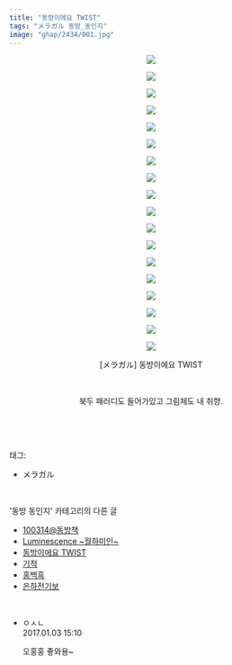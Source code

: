 ```yaml
---
title: "동방이에요 TWIST"
tags: "メラガル 동방_동인지"
image: "ghap/2434/001.jpg"
---
```

<div class="article">
<p style="text-align: center; clear: none; float: none;"><img src="{{ site.nasurl }}/ghap/2434/001.jpg"/></p>
<p style="text-align: center; clear: none; float: none;"><img src="{{ site.nasurl }}/ghap/2434/002.jpg"/></p>
<p style="text-align: center; clear: none; float: none;"><img src="{{ site.nasurl }}/ghap/2434/003.jpg"/></p>
<p style="text-align: center; clear: none; float: none;"><img src="{{ site.nasurl }}/ghap/2434/004.jpg"/></p>
<p style="text-align: center; clear: none; float: none;"><img src="{{ site.nasurl }}/ghap/2434/005.jpg"/></p>
<p style="text-align: center; clear: none; float: none;"><img src="{{ site.nasurl }}/ghap/2434/006.jpg"/></p>
<p style="text-align: center; clear: none; float: none;"><img src="{{ site.nasurl }}/ghap/2434/007.jpg"/></p>
<p style="text-align: center; clear: none; float: none;"><img src="{{ site.nasurl }}/ghap/2434/008.jpg"/></p>
<p style="text-align: center; clear: none; float: none;"><img src="{{ site.nasurl }}/ghap/2434/009.jpg"/></p>
<p style="text-align: center; clear: none; float: none;"><img src="{{ site.nasurl }}/ghap/2434/010.jpg"/></p>
<p style="text-align: center; clear: none; float: none;"><img src="{{ site.nasurl }}/ghap/2434/011.jpg"/></p>
<p style="text-align: center; clear: none; float: none;"><img src="{{ site.nasurl }}/ghap/2434/012.jpg"/></p>
<p style="text-align: center; clear: none; float: none;"><img src="{{ site.nasurl }}/ghap/2434/013.jpg"/></p>
<p style="text-align: center; clear: none; float: none;"><img src="{{ site.nasurl }}/ghap/2434/014.jpg"/></p>
<p style="text-align: center; clear: none; float: none;"><img src="{{ site.nasurl }}/ghap/2434/015.jpg"/></p>
<p style="text-align: center; clear: none; float: none;"><img src="{{ site.nasurl }}/ghap/2434/016.jpg"/></p>
<p style="text-align: center; clear: none; float: none;"><img src="{{ site.nasurl }}/ghap/2434/017.jpg"/></p>
<p style="text-align: center; clear: none; float: none;"><img src="{{ site.nasurl }}/ghap/2434/018.jpg"/></p>
<p style="text-align: center; clear: none; float: none;">[メラガル] 동방이에요 TWIST</p>
<p style="text-align: center; clear: none; float: none;"><br/></p>
<p style="text-align: center; clear: none; float: none;">북두 패러디도 들어가있고 그림체도 내 취향.</p>
<p><br/></p>
</div><br/>
<div class="tagTrail">
<p>태그: </p>
<ul>
<li>メラガル</li>
</ul>
</div><br/>
<div class="another">
<p>'동방 동인지' 카테고리의 다른 글</p>
<ul>
<li><a href="/2016-10-04-ghap_2436">100314@동방책</a></li>
<li><a href="/2016-10-04-ghap_2435">Luminescence ~월하미인~</a></li>
<li><a href="/2016-10-04-ghap_2434">동방이에요 TWIST</a></li>
<li><a href="/2016-10-04-ghap_2433">기적</a></li>
<li><a href="/2016-10-04-ghap_2432">홍백흑</a></li>
<li><a href="/2016-10-04-ghap_2431">은하전기보</a></li>
</ul>
</div><br/>
<div class="cb_module cb_fluid">
<div class="cb_wrt cb_profile">
<div class="comment">
<ul>
<li class="cb_thumb_off" id="comment14882348">
<div class="cb_comment_area">
<div class="cb_info_area">
<div class="cb_section">
<span class="cb_nick_name">ㅇㅅㄴ</span>
</div>
<div class="cb_section">
<span class="cb_date">2017.01.03 15:10 </span>
</div>
</div>
<div class="cb_dsc_comment">
<p class="cb_dsc">
											오홍홍 좋와용~
										</p>
</div>
</div></li>
</ul>
</div>
</div><!-- commentList close -->
</div><br/>
